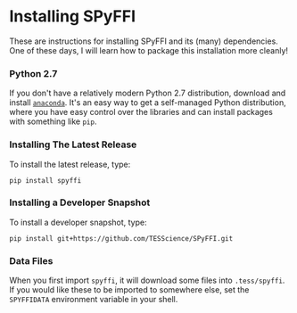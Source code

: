 Installing SPyFFI
=================

These are instructions for installing SPyFFI and its (many) dependencies. One of these days, I will learn how to package this installation more cleanly!

### Python 2.7

If you don't have a relatively modern Python 2.7 distribution, download and install [`anaconda`](). It's an easy way to get a self-managed Python distribution, where you have easy control over the libraries and can install packages with something like `pip`.

### Installing The Latest Release

To install the latest release, type:

    pip install spyffi

### Installing a Developer Snapshot

To install a developer snapshot, type:

    pip install git+https://github.com/TESScience/SPyFFI.git

### Data Files

When you first import `spyffi`, it will download some files into `.tess/spyffi`.  If you would like these to be imported to somewhere else, set the `SPYFFIDATA` environment variable in your shell.